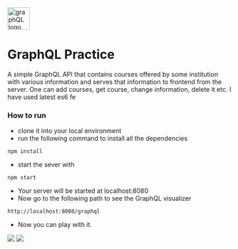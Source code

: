 <img width="50px" src="https://upload.wikimedia.org/wikipedia/commons/thumb/1/17/GraphQL_Logo.svg/1200px-GraphQL_Logo.svg.png" alt="graphQL logo" />

# GraphQL Practice

A simple GraphQL API that contains courses offered by some institution with various information and serves that information to frontend from the server.
One can add courses, get course, change information, delete it  etc. I have used latest es6 fe

### How to run

* clone it into your local environment
* run the following command to install all the dependencies
```
npm install
```
* start the sever with
```
npm start
```
* Your server will be started at localhost:8080
* Now go to the following path to see the GraphQL visualizer
```
http://localhost:8080/graphql
```
* Now you can play with it. 

<img  src="https://res.cloudinary.com/doy1foyff/image/upload/v1623049634/graphql_ogedl4.png" />
<img  src="https://res.cloudinary.com/doy1foyff/image/upload/v1623049646/graphql2_dl2bdb.png" />
